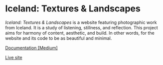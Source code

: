 # Iceland: Textures & Landscapes

_Iceland: Textures & Landscapes_ is a website featuring photographic work from Iceland. It is a study of listening, stillness, and reflection. This project aims for harmony of content, aesthetic, and build. In other words, for the website and its code to be as beautiful and minimal. 

[Documentation [Medium]](https://medium.com/@tanosaur/building-iceland-textures-landscapes-c4921e7cd7ea)

[Live site](https://iceland.tanosaur.us/)

